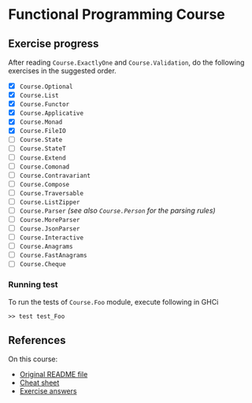 # Functional Programming Course

## Exercise progress

After reading `Course.ExactlyOne` and `Course.Validation`, do the following
exercises in the suggested order.

* [x] `Course.Optional`
* [x] `Course.List`
* [x] `Course.Functor`
* [x] `Course.Applicative`
* [x] `Course.Monad`
* [x] `Course.FileIO`
* [ ] `Course.State`
* [ ] `Course.StateT`
* [ ] `Course.Extend`
* [ ] `Course.Comonad`
* [ ] `Course.Contravariant`
* [ ] `Course.Compose`
* [ ] `Course.Traversable`
* [ ] `Course.ListZipper`
* [ ] `Course.Parser` *(see also `Course.Person` for the parsing rules)*
* [ ] `Course.MoreParser`
* [ ] `Course.JsonParser`
* [ ] `Course.Interactive`
* [ ] `Course.Anagrams`
* [ ] `Course.FastAnagrams`
* [ ] `Course.Cheque`

### Running test

To run the tests of `Course.Foo` module, execute following in GHCi

```ghci
>> test test_Foo
```

## References

On this course:

* [Original README file](./README.markdown)
* [Cheat sheet](./CHEATSHEET.md)
* [Exercise answers](https://github.com/tonymorris/fp-course)
